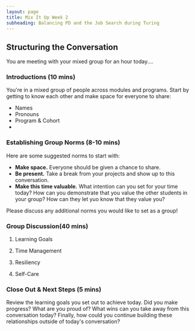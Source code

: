 ```yaml
---
layout: page
title: Mix It Up Week 2
subheading: Balancing PD and the Job Search during Turing
---
```


## Structuring the Conversation
You are meeting with your mixed group for an hour today....

### Introductions (10 mins)
You're in a mixed group of people across modules and programs. Start by getting to know each other and make space for everyone to share:

* Names
* Pronouns
* Program & Cohort
* 

### Establishing Group Norms (8-10 mins)
Here are some suggested norms to start with:

* **Make space.** Everyone should be given a chance to share.
* **Be present.** Take a break from your projects and show up to this conversation.
* **Make this time valuable.** What intention can you set for your time today? How can you demonstrate that you value the other students in your group? How can they let yuo know that they value you?

Please discuss any additional norms you would like to set as a group!

### Group Discussion(40 mins)

1. Learning Goals

2. Time Management

3. Resiliency

4. Self-Care


### Close Out & Next Steps (5 mins)
Review the learning goals you set out to achieve today. Did you make progress? What are you proud of? What wins can you take away from this conversation today? Finally, how could you continue building these relationships outside of today's conversation? 
